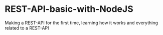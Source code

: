 # REST-API-basic-with-NodeJS
Making a REST-API for the first time, learning how it works and everything related to a REST-API
